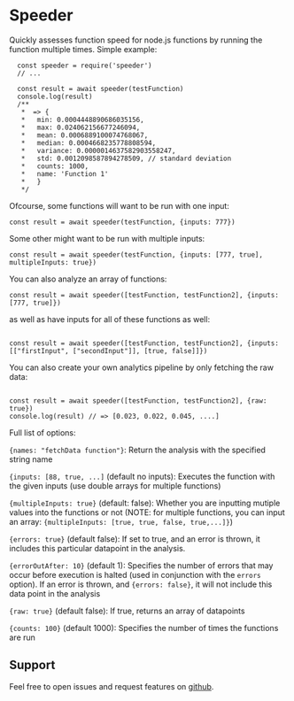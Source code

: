 # Speeder

Quickly assesses function speed for node.js functions by running the function multiple times. Simple example:

```
  const speeder = require('speeder')
  // ...

  const result = await speeder(testFunction)
  console.log(result)
  /**
   *  => {
   *   min: 0.0004448890686035156,
   *   max: 0.024062156677246094,
   *   mean: 0.0006889100074768067,
   *   median: 0.0004668235778808594,
   *   variance: 0.0000014637582903558247,
   *   std: 0.0012098587894278509, // standard deviation
   *   counts: 1000,
   *   name: 'Function 1'
   *   }
   */
```

Ofcourse, some functions will want to be run with one input:

```
const result = await speeder(testFunction, {inputs: 777})
```

Some other might want to be run with multiple inputs:

```
const result = await speeder(testFunction, {inputs: [777, true], multipleInputs: true})
```

You can also analyze an array of functions:

```
const result = await speeder([testFunction, testFunction2], {inputs: [777, true]})
```

as well as have inputs for all of these functions as well:

```

const result = await speeder([testFunction, testFunction2], {inputs: [["firstInput", ["secondInput"]], [true, false]]})

```

You can also create your own analytics pipeline by only fetching the raw data:

```

const result = await speeder([testFunction, testFunction2], {raw: true})
console.log(result) // => [0.023, 0.022, 0.045, ....]

```

Full list of options:

`{names: "fetchData function"}`: Return the analysis with the specified string name

`{inputs: [88, true, ...]` (default no inputs): Executes the function with the given inputs (use double arrays for multiple functions)

`{multipleInputs: true}` (default: false): Whether you are inputting mutiple values into the functions or not (NOTE: for multiple functions, you can input an array: `{multipleInputs: [true, true, false, true,...]}`)

`{errors: true}` (default false): If set to true, and an error is thrown, it includes this particular datapoint in the analysis.

`{errorOutAfter: 10}` (default 1): Specifies the number of errors that may occur before execution is halted (used in conjunction with the `errors` option). If an error is thrown, and `{errors: false}`, it will not include this data point in the analysis

`{raw: true}` (default false): If true, returns an array of datapoints

`{counts: 100}` (default 1000): Specifies the number of times the functions are run


## Support
Feel free to open issues and request features on [github](https://github.com/MichalBurgunder/speeder).

